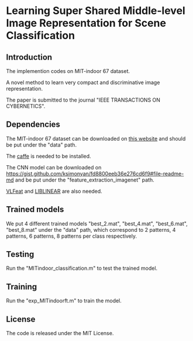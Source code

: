 # Learning Super Shared Middle-level Image Representation for Scene Classification

## Introduction

The implemention codes on MIT-indoor 67 dataset.

A novel method to learn very compact and discriminative image representation.

The paper is submitted to the journal "IEEE TRANSACTIONS ON CYBERNETICS".


## Dependencies
The MIT-indoor 67 dataset can be downloaded on [this website](http://web.mit.edu/torralba/www/indoor.html) and should be put under the "data" path.

The [caffe](http://caffe.berkeleyvision.org/) is needed to be installed.

The CNN model can be downloaded on https://gist.github.com/ksimonyan/fd8800eeb36e276cd6f9#file-readme-md 
and be put under the "feature_extraction_imagenet" path.

[VLFeat](http://www.vlfeat.org/) and [LIBLINEAR](https://www.csie.ntu.edu.tw/~cjlin/liblinear/) are also needed.


## Trained models
We put 4 different trained models "best_2.mat", "best_4.mat", "best_6.mat", "best_8.mat" under the "data" path, 
which correspond to 2 patterns, 4 patterns, 6 patterns, 8 patterns per class respectively.


## Testing
Run the "MITindoor_classification.m" to test the trained model.


## Training
Run the "exp_MITindoorft.m" to train the model.


## License
The code is released under the MIT License.
